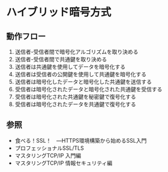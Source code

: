 # ハイブリッド暗号方式
## 動作フロー
1. 送信者-受信者間で暗号化アルゴリズムを取り決める
2. 送信者-受信者間で共通鍵を取り決める
3. 送信者は共通鍵を使用してデータを暗号化する
4. 送信者は受信者の公開鍵を使用して共通鍵を暗号化する
5. 送信者は暗号化したデータと暗号化した共通鍵を送信する
6. 受信者は暗号化されたデータと暗号化された共通鍵を受信する
7. 受信者は暗号化された共通鍵を秘密鍵で復号化する
8. 受信者は暗号化されたデータを共通鍵で復号化する

## 参照
- 食べる！SSL！　―HTTPS環境構築から始めるSSL入門
- プロフェッショナルSSL/TLS
- マスタリングTCP/IP 入門編
- マスタリングTCP/IP 情報セキュリティ編
